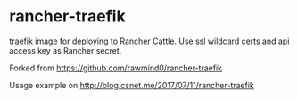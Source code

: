# rancher-traefik
traefik image for deploying to Rancher Cattle. Use ssl wildcard certs and api access key as Rancher secret.

Forked from https://github.com/rawmind0/rancher-traefik

Usage example on http://blog.csnet.me/2017/07/11/rancher-traefik

